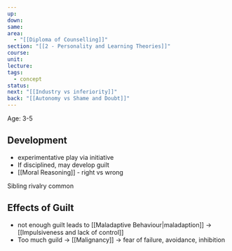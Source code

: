 ```yaml
---
up: 
down: 
same: 
area:
  - "[[Diploma of Counselling]]"
section: "[[2 - Personality and Learning Theories]]"
course: 
unit: 
lecture: 
tags:
  - concept
status: 
next: "[[Industry vs inferiority]]"
back: "[[Autonomy vs Shame and Doubt]]"
---
```

Age: 3-5

## Development
- experimentative play via initiative
- If disciplined, may develop guilt
- [[Moral Reasoning]] - right vs wrong

Sibling rivalry common

## Effects of Guilt
- not enough guilt leads to [[Maladaptive Behaviour|maladaption]] -> [[Impulsiveness and lack of control]]
- Too much guild -> [[Malignancy]] -> fear of failure, avoidance, inhibition